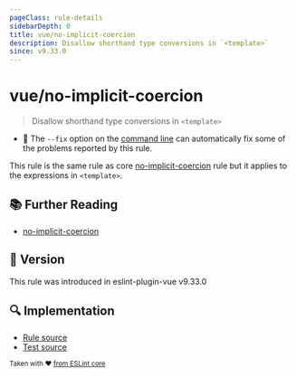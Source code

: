 ```yaml
---
pageClass: rule-details
sidebarDepth: 0
title: vue/no-implicit-coercion
description: Disallow shorthand type conversions in `<template>`
since: v9.33.0
---
```


# vue/no-implicit-coercion

> Disallow shorthand type conversions in `<template>`

- :wrench: The `--fix` option on the [command line](https://eslint.org/docs/user-guide/command-line-interface#fixing-problems) can automatically fix some of the problems reported by this rule.

This rule is the same rule as core [no-implicit-coercion] rule but it applies to the expressions in `<template>`.

## :books: Further Reading

- [no-implicit-coercion]

[no-implicit-coercion]: https://eslint.org/docs/rules/no-implicit-coercion

## :rocket: Version

This rule was introduced in eslint-plugin-vue v9.33.0

## :mag: Implementation

- [Rule source](https://github.com/vuejs/eslint-plugin-vue/blob/master/lib/rules/no-implicit-coercion.js)
- [Test source](https://github.com/vuejs/eslint-plugin-vue/blob/master/tests/lib/rules/no-implicit-coercion.js)

<sup>Taken with ❤️ [from ESLint core](https://eslint.org/docs/latest/rules/no-implicit-coercion)</sup>
